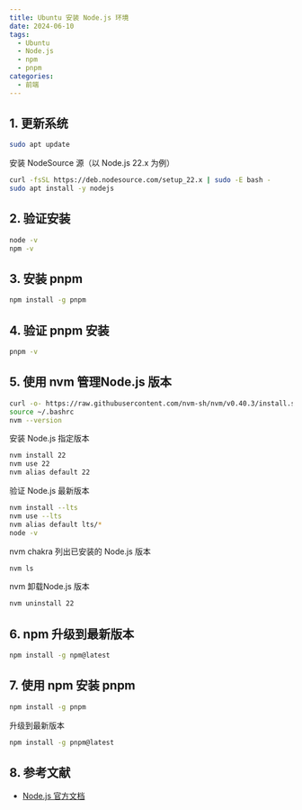 ```yaml
---
title: Ubuntu 安装 Node.js 环境
date: 2024-06-10
tags:
  - Ubuntu
  - Node.js
  - npm
  - pnpm
categories:
  - 前端
---
```


## 1. 更新系统

```bash
sudo apt update
```

安装 NodeSource 源（以 Node.js 22.x 为例）
```bash
curl -fsSL https://deb.nodesource.com/setup_22.x | sudo -E bash -
sudo apt install -y nodejs
```

## 2. 验证安装

```bash
node -v
npm -v
```

## 3. 安装 pnpm

```bash
npm install -g pnpm
```
## 4. 验证 pnpm 安装

```bash
pnpm -v
```

## 5. 使用 nvm 管理Node.js 版本
```bash
curl -o- https://raw.githubusercontent.com/nvm-sh/nvm/v0.40.3/install.sh | bash
source ~/.bashrc
nvm --version
```

安装 Node.js 指定版本
```bash
nvm install 22
nvm use 22
nvm alias default 22
```

验证 Node.js 最新版本
```bash
nvm install --lts
nvm use --lts
nvm alias default lts/*
node -v
```

nvm chakra 列出已安装的 Node.js 版本
```bash
nvm ls
```

nvm 卸载Node.js 版本
```bash
nvm uninstall 22
```

## 6. npm 升级到最新版本
```bash
npm install -g npm@latest
```

## 7. 使用 npm 安装 pnpm
```bash
npm install -g pnpm
```

升级到最新版本
```bash
npm install -g pnpm@latest
```

## 8. 参考文献
- [Node.js 官方文档](https://nodejs.org/en/docs/)